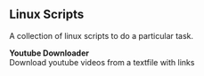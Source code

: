 ## Linux Scripts

A collection of linux scripts to do a particular task.  

**Youtube Downloader**  
Download youtube videos from a textfile with links